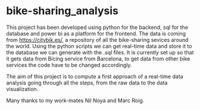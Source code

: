 # bike-sharing_analysis
This project has been developed using python for the backend, sql for the database and power bi as a platform for the frontend. 
The data is coming from https://citybik.es/, a repository of all the bike-sharing sevices around the world.
Using the python scripts we can get real-time data and store it to the database we can generate with the .sql files.
It is currently set up so that it gets data from Bicing service from Barcelona, to get data from other bike services the code have to be changed accordingly.

The aim of this project is to compute a first approach of a real-time data analysis going through all the steps, from the raw data to the data visualization.

Many thanks to my work-mates Nil Noya and Marc Roig.

